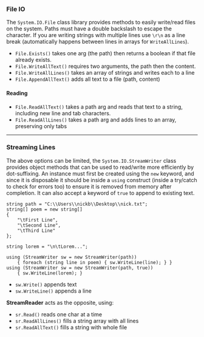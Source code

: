 ### File IO

The `System.IO.File` class library provides methods to easily write/read files on the system.  Paths must have a double backslash to escape the character.  If you are writing strings with multiple lines use `\r\n` as a line break (automatically happens between lines in arrays for `WriteAllLines`).


- `File.Exists()` takes one arg (the path) then returns a boolean if that file already exists.
- `File.WriteAllText()` requires two arguments, the path then the content.
- `File.WriteAllLines()` takes an array of strings and writes each to a line
- `File.AppendAllText()` adds all text to a file (path, content)

#### Reading

- `File.ReadAllText()` takes a path arg and reads that text to a string, including new line and tab characters.
- `File.ReadAllLines()` takes a path arg and adds lines to an array, preserving only tabs

---

### Streaming Lines

The above options can be limited, the `System.IO.StreamWriter` class provides object methods that can be used to read/write more efficiently by dot-suffixing.  An instance must first be created using the `new` keyword, and since it is disposable it should be inside a `using` construct (inside a try/catch to check for errors too) to ensure it is removed from memory after completion.  It can also accept a keyword of `true` to append to existing text.

```
string path = "C:\\Users\\nickb\\Desktop\\nick.txt";
string[] poem = new string[]
{
    "\tFirst Line",
    "\tSecond Line",
    "\tThird Line"
};

string lorem = "\n\tLorem...";

using (StreamWriter sw = new StreamWriter(path))
    { foreach (string line in poem) { sw.WriteLine(line); } }
using (StreamWriter sw = new StreamWriter(path, true))
    { sw.WriteLine(lorem); }
```

- `sw.Write()` appends text
- `sw.WriteLine()` appends a line

**StreamReader** acts as the opposite, using:

- `sr.Read()` reads one char at a time
- `sr.ReadAllLines()` fills a string array with all lines
- `sr.ReadAllText()` fills a string with whole file